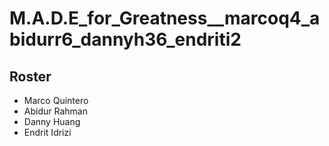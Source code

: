 # M.A.D.E_for_Greatness__marcoq4_abidurr6_dannyh36_endriti2
## Roster
- Marco Quintero
- Abidur Rahman
- Danny Huang
- Endrit Idrizi
